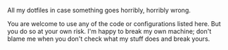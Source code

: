 All my dotfiles in case something goes horribly, horribly wrong.

You are welcome to use any of the code or configurations listed here. But you do so at your own risk.
I'm happy to break my own machine; don't blame me when you don't check what my stuff does and break yours.

